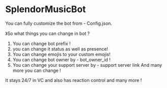 # SplendorMusicBot

You can fully customize the bot from - Config.json. 

》So what things you can change in bot ?
1. You can change bot prefix ! 
2. you can change it status as well as presence!
3. You can change emojis to your custom emojis! 
4. You can change bot owner by - bot_owner_id ! 
5. You can change your support server by - support server link
And many more you can change ! 

It stays 24/7 in VC and also has reaction control and many more !
